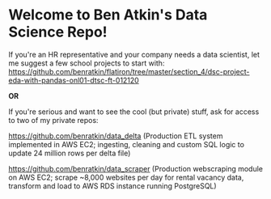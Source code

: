 # Welcome to Ben Atkin's Data Science Repo!

If you're an HR representative and your company needs a data scientist, let me suggest a few school projects to start with:
https://github.com/benratkin/flatiron/tree/master/section_4/dsc-project-eda-with-pandas-onl01-dtsc-ft-012120

**OR**

If you're serious and want to see the cool (but private) stuff, ask for access to two of my private repos:

https://github.com/benratkin/data_delta 
(Production ETL system implemented in AWS EC2; ingesting, cleaning and custom SQL logic to update 24 million rows per delta file)


https://github.com/benratkin/data_scraper 
(Production webscraping module on AWS EC2; scrape ~8,000 websites per day for rental vacancy data, transform and load to AWS RDS instance running PostgreSQL)
